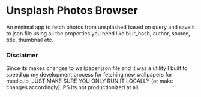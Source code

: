 # Unsplash Photos Browser

An minimal app to fetch photos from unsplashed based on query and save it to json file using all the properties you need like blur_hash, author, source, title, thumbnail etc.

### Disclaimer
Since its makes changes to wallpaper.json file and it was a utility I built to speed up my development process for fetching new wallpapers for meelio.io, JUST MAKE SURE YOU ONLY RUN IT LOCALLY (or make changes accordingly). PS its not productionized at all